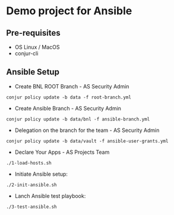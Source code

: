 # Demo project for Ansible

## Pre-requisites
- OS Linux / MacOS
- conjur-cli

## Ansible Setup
- Create BNL ROOT Branch - AS Security Admin
```shell
conjur policy update -b data -f root-branch.yml
```

- Create Ansible Branch - AS Security Admin
```shell
conjur policy update -b data/bnl -f ansible-branch.yml
```

- Delegation on the branch for the team - AS Security Admin
```shell
conjur policy update -b data/vault -f ansible-user-grants.yml
```

- Declare Your Apps - AS Projects Team
```shell
./1-load-hosts.sh
```

- Initiate Ansible setup:
```shell
./2-init-ansible.sh
```

- Lanch Ansible test playbook:
```shell
./3-test-ansible.sh
```